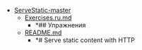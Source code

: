 - <a href = "E:\Node_projects\Node_Way\Education\Timur_Video_Node.js\part_32\ServeStatic-master\cat.ServeStatic-master\dir.ServeStatic-master.md">ServeStatic-master</a>
    - <a href = "E:\Node_projects\Node_Way\Education\Timur_Video_Node.js\part_32\ServeStatic-master\Exercises.ru.md">Exercises.ru.md</a>
        - *## Упражнения
    - <a href = "E:\Node_projects\Node_Way\Education\Timur_Video_Node.js\part_32\ServeStatic-master\README.md">README.md</a>
        - *# Serve static content with HTTP
